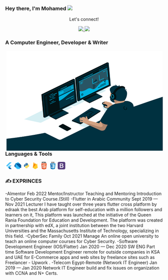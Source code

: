 ### Hey there, I'm  Mohamed <img src="https://media.giphy.com/media/hvRJCLFzcasrR4ia7z/giphy.gif" width="25px">

<div align="center">
<p align="center">Let's connect!</p>

<a href="https://www.linkedin.com/in/mohamed-magdy-ali-74b47b164/">
    <img src="https://img.shields.io/badge/linkedin-%230077B5.svg?&style=for-the-badge&logo=linkedin&logoColor=white" />
</a>


<a href="https://www.facebook.com/profile.php?id=100008904764116">
    <img src="https://img.shields.io/badge/Facebook-1877F2?style=for-the-badge&logo=facebook&logoColor=white" />
</a>

</div>


### A Computer Engineer, Developer & Writer

<img align="right" alt="GIF" src="code.gif" width="500" height="320" />


### Languages & Tools

<code><img width=24px src="https://raw.githubusercontent.com/github/explore/80688e429a7d4ef2fca1e82350fe8e3517d3494d/topics/flutter/flutter.png"></code>
<code><img width=24px src="https://raw.githubusercontent.com/github/explore/80688e429a7d4ef2fca1e82350fe8e3517d3494d/topics/dart/dart.png"></code>
<code><img width=24px src="https://raw.githubusercontent.com/github/explore/80688e429a7d4ef2fca1e82350fe8e3517d3494d/topics/python/python.png"></code>
<code><img width=24px src="https://raw.githubusercontent.com/github/explore/80688e429a7d4ef2fca1e82350fe8e3517d3494d/topics/firebase/firebase.png"></code>
<code><img width=24px src="https://raw.githubusercontent.com/github/explore/80688e429a7d4ef2fca1e82350fe8e3517d3494d/topics/html/html.png"></code>
<code><img width=24px src="https://raw.githubusercontent.com/github/explore/80688e429a7d4ef2fca1e82350fe8e3517d3494d/topics/css/css.png"></code>
<code><img width=24px src="https://raw.githubusercontent.com/github/explore/80688e429a7d4ef2fca1e82350fe8e3517d3494d/topics/bootstrap/bootstrap.png"></code>


### ✍ EXPRINCES
<!-- EXPRINCE-LIST:START -->
-Almentor Feb 2022
Mentor/Instructor
Teaching and Mentoring Introduction to Cyber Security Course.(Still)
-Flutter in Arabic Community Sept 2019 — Nov 2021
Lecturer
I have taught over three years flutter cross platform by edraak the best Arab platform for self-education with a million followers and learners on it, This platform was launched at the initiative of the Queen Rania Foundation for Education and Development. The platform was created in partnership with edX, a joint institution between the two Harvard Universities and the Massachusetts Institute of Technology, specializing in this field.
-CyberSec Family Oct 2021
Manage
An online open university to teach an online computer courses for Cyber Security.
-Software Development Engineer (IOS/Flatter) Jan 2020 — Dec 2020
SW ENG
Part time Software Development Engineer remote for outside companies in KSA and UAE for E-Commerce apps and web sites by freelance sites such as Freelancer - Upwork .
-Telecom Egypt-Remote (Network IT Engineer) Jan 2019 — Jan 2020
Network IT Engineer build and fix issues on organization with CCNA and N+ Certs.
<!-- EXPRINCE-LIST:END -->
